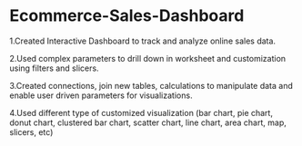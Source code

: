 # Ecommerce-Sales-Dashboard
1.Created Interactive Dashboard to track and analyze online sales data.

2.Used complex parameters to drill down in worksheet and customization using filters and slicers.

3.Created connections, join new tables, calculations to manipulate data and enable user driven parameters for visualizations.

4.Used different type of customized visualization (bar chart, pie chart, donut chart, clustered bar chart, scatter chart, line chart, area chart, map, slicers, etc)
